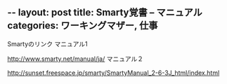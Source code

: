 --
layout: post
title: Smarty覚書 – マニュアル
categories: ワーキングマザー, 仕事
--

Smartyのリンク
マニュアル1

http://www.smarty.net/manual/ja/
マニュアル２

http://sunset.freespace.jp/smarty/SmartyManual_2-6-3J_html/index.html
